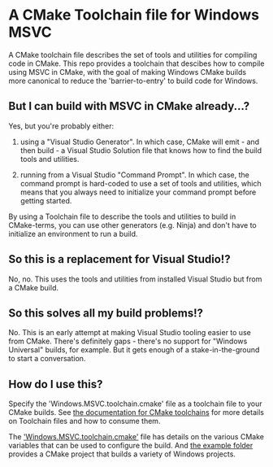 # A CMake Toolchain file for Windows MSVC

A CMake toolchain file describes the set of tools and utilities for compiling code in CMake. This repo provides a
toolchain that descibes how to compile using MSVC in CMake, with the goal of making Windows CMake builds more canonical
to reduce the 'barrier-to-entry' to build code for Windows.

## But I can build with MSVC in CMake already...?

Yes, but you're probably either:

  1. using a "Visual Studio Generator". In which case, CMake will emit - and then build - a Visual Studio Solution file
     that knows how to find the build tools and utilities.

  2. running from a Visual Studio "Command Prompt". In which case, the command prompt is hard-coded to use a set of
     tools and utilities, which means that you always need to initialize your command prompt before getting started.

By using a Toolchain file to describe the tools and utilities to build in CMake-terms, you can use other generators
(e.g. Ninja) and don't have to initialize an environment to run a build.

## So this is a replacement for Visual Studio!?

No, no. This uses the tools and utilities from installed Visual Studio but from a CMake build.

## So this solves all my build problems!?

No. This is an early attempt at making Visual Studio tooling easier to use from CMake. There's definitely gaps -
there's no support for "Windows Universal" builds, for example. But it gets enough of a stake-in-the-ground to start a
conversation.

## How do I use this?

Specify the 'Windows.MSVC.toolchain.cmake' file as a toolchain file to your CMake builds. See [the documentation for CMake toolchains][cmake-toolchains]
for more details on Toolchain files and how to consume them.

The ['Windows.MSVC.toolchain.cmake'](./Windows.MSVC.toolchain.cmake) file has details on the various CMake variables
that can be used to configure the build. And [the example folder](./example) provides a CMake project that builds a
variety of Windows projects.

[cmake-toolchains]: https://cmake.org/cmake/help/latest/manual/cmake-toolchains.7.html "CMake Toolchains"

